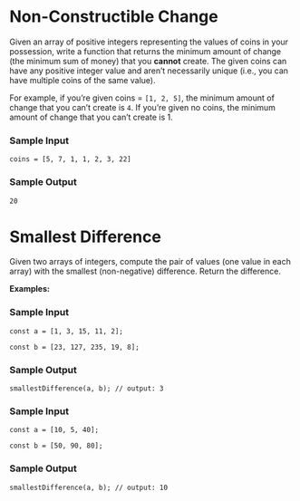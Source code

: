 # Non-Constructible Change

Given an array of positive integers representing the values of coins in your possession, write a function that returns the minimum amount of change (the minimum sum of money) that you **cannot** create. The given coins can have any positive integer value and aren’t necessarily unique (i.e., you can have multiple coins of the same value).

For example, if you’re given coins = `[1, 2, 5]`, the minimum amount of change that you can’t create is `4`. If you’re given no coins, the minimum amount of change that you can’t create is 1.

### **Sample Input**

`coins = [5, 7, 1, 1, 2, 3, 22]`

### **Sample Output**

`20`

# Smallest Difference

Given two arrays of integers, compute the pair of values (one value in each array) with the smallest (non-negative) difference. Return the difference.

**Examples:**

### **Sample Input**

`const a = [1, 3, 15, 11, 2];`

`const b = [23, 127, 235, 19, 8];`
### **Sample Output**

`smallestDifference(a, b); // output: 3`

### **Sample Input**

`const a = [10, 5, 40];`

`const b = [50, 90, 80];`

### **Sample Output**
`smallestDifference(a, b); // output: 10`